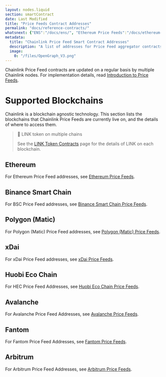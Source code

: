 ```yaml
---
layout: nodes.liquid
section: smartContract
date: Last Modified
title: "Price Feeds Contract Addresses"
permalink: "docs/reference-contracts/"
whatsnext: {"ENS":"/docs/ens/", "Ethereum Price Feeds":"/docs/ethereum-addresses/", "Binance Smart Chain Price Feeds":"/docs/binance-smart-chain-addresses/", "Polygon (Matic) Price Feeds":"/docs/matic-addresses/", "xDai Price Feeds":"/docs/xdai-price-feeds/", "Huobi Eco Chain Price Feeds":"/docs/huobi-eco-chain-price-feeds/", "Avalanche Price Feeds":"/docs/avalanche-price-feeds/"}
metadata: 
  title: "Chainlink Price Feed Smart Contract Addresses"
  description: "A list of addresses for Price Feed aggregator contracts on supported networks."
  image: 
    0: "/files/OpenGraph_V3.png"
---
```

Chainlink Price Feed contracts are updated on a regular basis by multiple Chainlink nodes. For implementation details, read [Introduction to Price Feeds](../using-chainlink-reference-contracts/).

# Supported Blockchains

Chainlink is a blockchain agnostic technology. This section lists the blockchains that Chainlink Price Feeds are currently live on, and the details of where to access them.

> 📘 LINK token on multiple chains
>
> See the [LINK Token Contracts](../link-token-contracts/) page for the details of LINK on each blockchain.

## Ethereum

For Ethereum Price Feed addresses, see [Ethereum Price Feeds](../ethereum-addresses/).

## Binance Smart Chain

For BSC Price Feed addresses, see [Binance Smart Chain Price Feeds](../binance-smart-chain-addresses/).

## Polygon (Matic)

For Polygon (Matic) Price Feed addresses, see [Polygon (Matic) Price Feeds](../matic-addresses/).

## xDai

For xDai Price Feed addresses, see [xDai Price Feeds](../xdai-price-feeds/).

## Huobi Eco Chain

For HEC Price Feed Addresses, see [Huobi Eco Chain Price Feeds](../huobi-eco-chain-price-feeds/).

## Avalanche

For Avalanche Price Feed Addresses, see [Avalanche Price Feeds](../avalanche-price-feeds/).

## Fantom

For Fantom Price Feed Addresses, see [Fantom Price Feeds](../fantom-price-feeds/).

## Arbitrum

For Arbitrum Price Feed Addresses, see [Arbitrum Price Feeds](../arbitrum-price-feeds/).